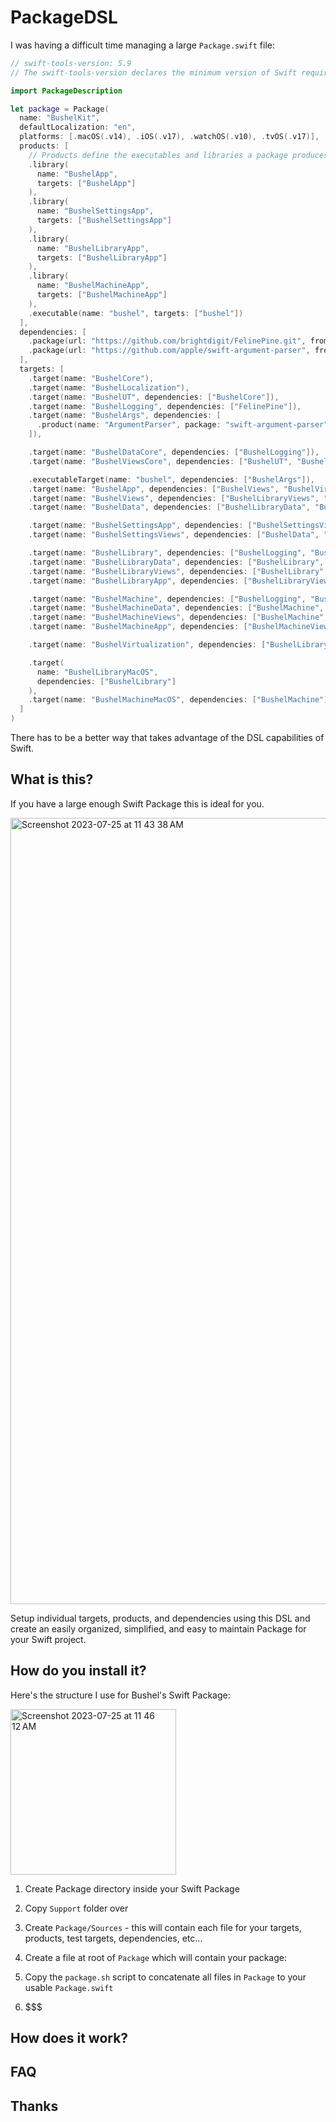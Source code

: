 # PackageDSL

I was having a difficult time managing a large `Package.swift` file:

```swift
// swift-tools-version: 5.9
// The swift-tools-version declares the minimum version of Swift required to build this package.

import PackageDescription

let package = Package(
  name: "BushelKit",
  defaultLocalization: "en",
  platforms: [.macOS(.v14), .iOS(.v17), .watchOS(.v10), .tvOS(.v17)],
  products: [
    // Products define the executables and libraries a package produces, making them visible to other packages.
    .library(
      name: "BushelApp",
      targets: ["BushelApp"]
    ),
    .library(
      name: "BushelSettingsApp",
      targets: ["BushelSettingsApp"]
    ),
    .library(
      name: "BushelLibraryApp",
      targets: ["BushelLibraryApp"]
    ),
    .library(
      name: "BushelMachineApp",
      targets: ["BushelMachineApp"]
    ),
    .executable(name: "bushel", targets: ["bushel"])
  ],
  dependencies: [
    .package(url: "https://github.com/brightdigit/FelinePine.git", from: "0.1.0-alpha.3"),
    .package(url: "https://github.com/apple/swift-argument-parser", from: "1.2.0")
  ],
  targets: [
    .target(name: "BushelCore"),
    .target(name: "BushelLocalization"),
    .target(name: "BushelUT", dependencies: ["BushelCore"]),
    .target(name: "BushelLogging", dependencies: ["FelinePine"]),
    .target(name: "BushelArgs", dependencies: [
      .product(name: "ArgumentParser", package: "swift-argument-parser")
    ]),

    .target(name: "BushelDataCore", dependencies: ["BushelLogging"]),
    .target(name: "BushelViewsCore", dependencies: ["BushelUT", "BushelLogging"]),

    .executableTarget(name: "bushel", dependencies: ["BushelArgs"]),
    .target(name: "BushelApp", dependencies: ["BushelViews", "BushelVirtualization", "BushelLibrary", "BushelData", "BushelMachine"]),
    .target(name: "BushelViews", dependencies: ["BushelLibraryViews", "BushelMachineViews", "BushelSettingsViews"]),
    .target(name: "BushelData", dependencies: ["BushelLibraryData", "BushelMachineData"]),

    .target(name: "BushelSettingsApp", dependencies: ["BushelSettingsViews"]),
    .target(name: "BushelSettingsViews", dependencies: ["BushelData", "BushelLocalization"]),

    .target(name: "BushelLibrary", dependencies: ["BushelLogging", "BushelCore"]),
    .target(name: "BushelLibraryData", dependencies: ["BushelLibrary", "BushelLogging", "BushelDataCore"]),
    .target(name: "BushelLibraryViews", dependencies: ["BushelLibrary", "BushelLibraryData", "BushelLogging", "BushelUT", "BushelViewsCore"]),
    .target(name: "BushelLibraryApp", dependencies: ["BushelLibraryViews", "BushelLibraryMacOS"]),

    .target(name: "BushelMachine", dependencies: ["BushelLogging", "BushelCore"]),
    .target(name: "BushelMachineData", dependencies: ["BushelMachine", "BushelLogging", "BushelDataCore"]),
    .target(name: "BushelMachineViews", dependencies: ["BushelMachine", "BushelMachineData", "BushelLogging", "BushelUT", "BushelLocalization", "BushelViewsCore"]),
    .target(name: "BushelMachineApp", dependencies: ["BushelMachineViews", "BushelMachineMacOS"]),

    .target(name: "BushelVirtualization", dependencies: ["BushelLibraryMacOS", "BushelMachineMacOS"]),

    .target(
      name: "BushelLibraryMacOS",
      dependencies: ["BushelLibrary"]
    ),
    .target(name: "BushelMachineMacOS", dependencies: ["BushelMachine"])
  ]
)
```

There has to be a better way that takes advantage of the DSL capabilities of Swift.

## What is this?

If you have a large enough Swift Package this is ideal for you.

<img width="1258" alt="Screenshot 2023-07-25 at 11 43 38 AM" src="https://github.com/brightdigit/PackageDSL/assets/1036388/a298f6d9-b28f-429c-9835-d5ed5f133a02">

Setup individual targets, products, and dependencies using this DSL and create an easily organized, simplified, and easy to maintain Package for your Swift project.

## How do you install it?

Here's the structure I use for Bushel's Swift Package:

<img width="265" alt="Screenshot 2023-07-25 at 11 46 12 AM" src="https://github.com/brightdigit/PackageDSL/assets/1036388/00c64d7c-114d-49a3-a629-82dd7f436270">

[comment]: <> (Text based tree structure comparing typical vs this one)

1. Create Package directory inside your Swift Package
2. Copy `Support` folder over
3. Create `Package/Sources` - this will contain each file for your targets, products, test targets, dependencies, etc...
4. Create a file at root of `Package` which will contain your package:

5. Copy the `package.sh` script to concatenate all files in `Package` to your usable `Package.swift`
6. $$$

## How does it work?

## FAQ

## Thanks
